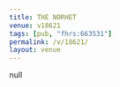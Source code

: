 ```yaml
---
title: THE NORHET
venue: v18621
tags: [pub, "fhrs:663531"]
permalink: /v/18621/
layout: venue
---
```

null